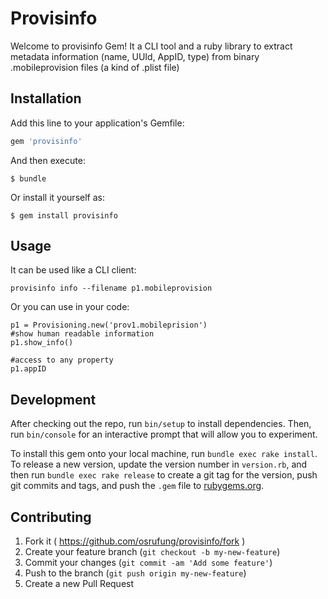 # Provisinfo

Welcome to provisinfo Gem! It a CLI tool and a ruby library to extract metadata information (name, UUId, AppID, type) from binary .mobileprovision files (a kind of .plist file)

## Installation

Add this line to your application's Gemfile:

```ruby
gem 'provisinfo'
```

And then execute:

    $ bundle

Or install it yourself as:

    $ gem install provisinfo

## Usage
It can be used like a CLI client:
    
    provisinfo info --filename p1.mobileprovision   

Or you can use in your code:

    p1 = Provisioning.new('prov1.mobileprision')
    #show human readable information
    p1.show_info() 
    
    #access to any property
    p1.appID
    
    
## Development

After checking out the repo, run `bin/setup` to install dependencies. Then, run `bin/console` for an interactive prompt that will allow you to experiment.

To install this gem onto your local machine, run `bundle exec rake install`. To release a new version, update the version number in `version.rb`, and then run `bundle exec rake release` to create a git tag for the version, push git commits and tags, and push the `.gem` file to [rubygems.org](https://rubygems.org).

## Contributing

1. Fork it ( https://github.com/osrufung/provisinfo/fork )
2. Create your feature branch (`git checkout -b my-new-feature`)
3. Commit your changes (`git commit -am 'Add some feature'`)
4. Push to the branch (`git push origin my-new-feature`)
5. Create a new Pull Request
